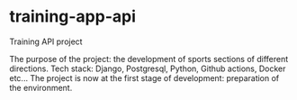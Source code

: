 # training-app-api
Training API project

The purpose of the project: the development of sports sections of different directions.
Tech stack: Django, Postgresql, Python, Github actions, Docker etc...
The project is now at the first stage of development: preparation of the environment.
